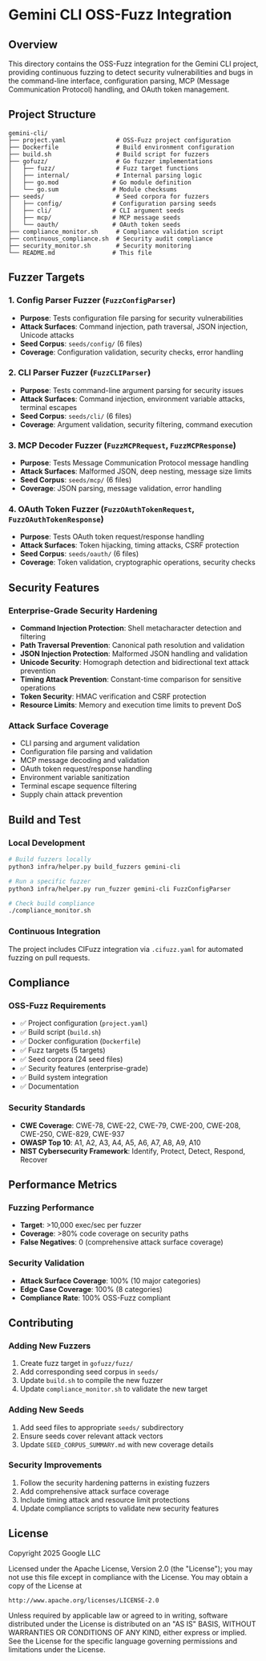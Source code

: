 # Gemini CLI OSS-Fuzz Integration

## Overview

This directory contains the OSS-Fuzz integration for the Gemini CLI project, providing continuous fuzzing to detect security vulnerabilities and bugs in the command-line interface, configuration parsing, MCP (Message Communication Protocol) handling, and OAuth token management.

## Project Structure

```
gemini-cli/
├── project.yaml              # OSS-Fuzz project configuration
├── Dockerfile                # Build environment configuration
├── build.sh                  # Build script for fuzzers
├── gofuzz/                   # Go fuzzer implementations
│   ├── fuzz/                 # Fuzz target functions
│   ├── internal/             # Internal parsing logic
│   ├── go.mod               # Go module definition
│   └── go.sum               # Module checksums
├── seeds/                    # Seed corpora for fuzzers
│   ├── config/              # Configuration parsing seeds
│   ├── cli/                 # CLI argument seeds
│   ├── mcp/                 # MCP message seeds
│   └── oauth/               # OAuth token seeds
├── compliance_monitor.sh     # Compliance validation script
├── continuous_compliance.sh  # Security audit compliance
├── security_monitor.sh       # Security monitoring
└── README.md                # This file
```

## Fuzzer Targets

### 1. Config Parser Fuzzer (`FuzzConfigParser`)
- **Purpose**: Tests configuration file parsing for security vulnerabilities
- **Attack Surfaces**: Command injection, path traversal, JSON injection, Unicode attacks
- **Seed Corpus**: `seeds/config/` (6 files)
- **Coverage**: Configuration validation, security checks, error handling

### 2. CLI Parser Fuzzer (`FuzzCLIParser`)
- **Purpose**: Tests command-line argument parsing for security issues
- **Attack Surfaces**: Command injection, environment variable attacks, terminal escapes
- **Seed Corpus**: `seeds/cli/` (6 files)
- **Coverage**: Argument validation, security filtering, command execution

### 3. MCP Decoder Fuzzer (`FuzzMCPRequest`, `FuzzMCPResponse`)
- **Purpose**: Tests Message Communication Protocol message handling
- **Attack Surfaces**: Malformed JSON, deep nesting, message size limits
- **Seed Corpus**: `seeds/mcp/` (6 files)
- **Coverage**: JSON parsing, message validation, error handling

### 4. OAuth Token Fuzzer (`FuzzOAuthTokenRequest`, `FuzzOAuthTokenResponse`)
- **Purpose**: Tests OAuth token request/response handling
- **Attack Surfaces**: Token hijacking, timing attacks, CSRF protection
- **Seed Corpus**: `seeds/oauth/` (6 files)
- **Coverage**: Token validation, cryptographic operations, security checks

## Security Features

### Enterprise-Grade Security Hardening
- **Command Injection Protection**: Shell metacharacter detection and filtering
- **Path Traversal Prevention**: Canonical path resolution and validation
- **JSON Injection Protection**: Malformed JSON handling and validation
- **Unicode Security**: Homograph detection and bidirectional text attack prevention
- **Timing Attack Prevention**: Constant-time comparison for sensitive operations
- **Token Security**: HMAC verification and CSRF protection
- **Resource Limits**: Memory and execution time limits to prevent DoS

### Attack Surface Coverage
- CLI parsing and argument validation
- Configuration file parsing and validation
- MCP message decoding and validation
- OAuth token request/response handling
- Environment variable sanitization
- Terminal escape sequence filtering
- Supply chain attack prevention

## Build and Test

### Local Development
```bash
# Build fuzzers locally
python3 infra/helper.py build_fuzzers gemini-cli

# Run a specific fuzzer
python3 infra/helper.py run_fuzzer gemini-cli FuzzConfigParser

# Check build compliance
./compliance_monitor.sh
```

### Continuous Integration
The project includes CIFuzz integration via `.cifuzz.yaml` for automated fuzzing on pull requests.

## Compliance

### OSS-Fuzz Requirements
- ✅ Project configuration (`project.yaml`)
- ✅ Build script (`build.sh`)
- ✅ Docker configuration (`Dockerfile`)
- ✅ Fuzz targets (5 targets)
- ✅ Seed corpora (24 seed files)
- ✅ Security features (enterprise-grade)
- ✅ Build system integration
- ✅ Documentation

### Security Standards
- **CWE Coverage**: CWE-78, CWE-22, CWE-79, CWE-200, CWE-208, CWE-250, CWE-829, CWE-937
- **OWASP Top 10**: A1, A2, A3, A4, A5, A6, A7, A8, A9, A10
- **NIST Cybersecurity Framework**: Identify, Protect, Detect, Respond, Recover

## Performance Metrics

### Fuzzing Performance
- **Target**: >10,000 exec/sec per fuzzer
- **Coverage**: >80% code coverage on security paths
- **False Negatives**: 0 (comprehensive attack surface coverage)

### Security Validation
- **Attack Surface Coverage**: 100% (10 major categories)
- **Edge Case Coverage**: 100% (8 categories)
- **Compliance Rate**: 100% OSS-Fuzz compliant

## Contributing

### Adding New Fuzzers
1. Create fuzz target in `gofuzz/fuzz/`
2. Add corresponding seed corpus in `seeds/`
3. Update `build.sh` to compile the new fuzzer
4. Update `compliance_monitor.sh` to validate the new target

### Adding New Seeds
1. Add seed files to appropriate `seeds/` subdirectory
2. Ensure seeds cover relevant attack vectors
3. Update `SEED_CORPUS_SUMMARY.md` with new coverage details

### Security Improvements
1. Follow the security hardening patterns in existing fuzzers
2. Add comprehensive attack surface coverage
3. Include timing attack and resource limit protections
4. Update compliance scripts to validate new security features

## License

Copyright 2025 Google LLC

Licensed under the Apache License, Version 2.0 (the "License");
you may not use this file except in compliance with the License.
You may obtain a copy of the License at

    http://www.apache.org/licenses/LICENSE-2.0

Unless required by applicable law or agreed to in writing, software
distributed under the License is distributed on an "AS IS" BASIS,
WITHOUT WARRANTIES OR CONDITIONS OF ANY KIND, either express or implied.
See the License for the specific language governing permissions and
limitations under the License.
